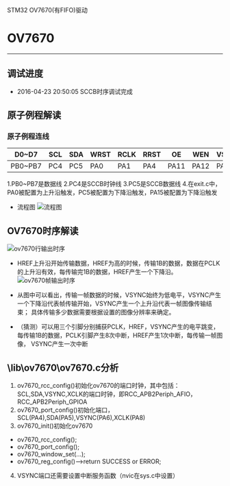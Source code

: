 STM32 OV7670(有FIFO)驱动

# OV7670
---
## 调试进度
* 2016-04-23 20:50:05
  SCCB时序调试完成

## 原子例程解读
### 原子例程连线
|  D0~D7  | SCL | SDA | WRST | RCLK | RRST |  OE  | WEN  | VSYNC |
|---------|-----|-----|------|------|------|------|------|-------|
| PB0~PB7 | PC4 | PC5 | PA0  | PA1  | PA4  | PA11 | PA12 | PA15  |

1.PB0~PB7是数据线
2.PC4是SCCB时钟线
3.PC5是SCCB数据线
4.在exit.c中，PA0被配置为上升沿触发，PC5被配置为下降沿触发，PA15被配置为下降沿触发

  * 流程图
![流程图](http://7xtbjh.com1.z0.glb.clouddn.com/16-4-24/58066469.jpg)
## OV7670时序解读
![ov7670行输出时序](http://7xtbjh.com1.z0.glb.clouddn.com/16-4-24/91707402.jpg)

  - HREF上升沿开始传输数据，HREF为高的时候，传输1B的数据，数据在PCLK的上升沿有效，每传输完1B的数据，HREF产生一个下降沿。
![ov7670帧输出时序](http://7xtbjh.com1.z0.glb.clouddn.com/16-4-24/73223270.jpg)

  - 从图中可以看出，传输一帧数据的时候，VSYNC始终为低电平，VSYNC产生一个下降沿代表帧传输开始，VSYNC产生一个上升沿代表一帧图像传输结束；
    具体传输多少数据需要根据设置的图像分辨率来确定。
  - （猜测）可以用三个引脚分别捕获PCLK，HREF，VSYNC产生的电平跳变，每传输1B的数据，PCLK引脚产生8次中断，HREF产生1次中断，每传输一帧图像，
     VSYNC产生一次中断

## \lib\ov7670\ov7670.c分析
1. ov7670_rcc_config()初始化ov7670的端口时钟，其中包括：SCL,SDA,VSYNC,XCLK的端口时钟，即RCC_APB2Periph_AFIO，RCC_APB2Periph_GPIOA
2. ov7670_port_config()初始化端口，SCL(PA4),SDA(PA5),VSYNC(PA6),XCLK(PA8)
3. ov7670_init()初始化ov7670
  * ov7670_rcc_config();
  * ov7670_port_config();
  * ov7670_window_set(...);
  * ov7670_reg_config()-->return SUCCESS or ERROR;
4. VSYNC端口还需要设置中断服务函数（nvic在sys.c中设置）
 